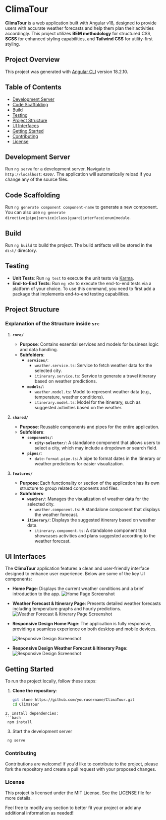 # ClimaTour

**ClimaTour** is a web application built with Angular v18, designed to provide users with accurate weather forecasts and help them plan their activities accordingly. This project utilizes **BEM methodology** for structured CSS, **SCSS** for enhanced styling capabilities, and **Tailwind CSS** for utility-first styling.

## Project Overview

This project was generated with [Angular CLI](https://github.com/angular/angular-cli) version 18.2.10.

## Table of Contents

- [Development Server](#development-server)
- [Code Scaffolding](#code-scaffolding)
- [Build](#build)
- [Testing](#testing)
- [Project Structure](#project-structure)
- [UI Interfaces](#ui-interfaces)
- [Getting Started](#getting-started)
- [Contributing](#contributing)
- [License](#license)

## Development Server

Run `ng serve` for a development server. Navigate to `http://localhost:4200/`. The application will automatically reload if you change any of the source files.

## Code Scaffolding

Run `ng generate component component-name` to generate a new component. You can also use `ng generate directive|pipe|service|class|guard|interface|enum|module`.

## Build

Run `ng build` to build the project. The build artifacts will be stored in the `dist/` directory.

## Testing

- **Unit Tests**: Run `ng test` to execute the unit tests via [Karma](https://karma-runner.github.io).
- **End-to-End Tests**: Run `ng e2e` to execute the end-to-end tests via a platform of your choice. To use this command, you need to first add a package that implements end-to-end testing capabilities.

## Project Structure

### Explanation of the Structure inside `src`

1. **`core/`**
   - **Purpose**: Contains essential services and models for business logic and data handling.
   - **Subfolders**:
     - **`services/`**:
       - `weather.service.ts`: Service to fetch weather data for the selected city.
       - `itinerary.service.ts`: Service to generate a travel itinerary based on weather predictions.
     - **`models/`**:
       - `weather.model.ts`: Model to represent weather data (e.g., temperature, weather conditions).
       - `itinerary.model.ts`: Model for the itinerary, such as suggested activities based on the weather.

2. **`shared/`**
   - **Purpose**: Reusable components and pipes for the entire application.
   - **Subfolders**:
     - **`components/`**:
       - **`city-selector/`**: A standalone component that allows users to select a city, which may include a dropdown or search field.
     - **`pipes/`**:
       - `date-format.pipe.ts`: A pipe to format dates in the itinerary or weather predictions for easier visualization.

3. **`features/`**
   - **Purpose**: Each functionality or section of the application has its own structure to group related components and files.
   - **Subfolders**:
     - **`weather/`**: Manages the visualization of weather data for the selected city.
       - `weather.component.ts`: A standalone component that displays the weather forecast.
     - **`itinerary/`**: Displays the suggested itinerary based on weather data.
       - `itinerary.component.ts`: A standalone component that showcases activities and plans suggested according to the weather forecast.


## UI Interfaces

The **ClimaTour** application features a clean and user-friendly interface designed to enhance user experience. Below are some of the key UI components:

- **Home Page**: Displays the current weather conditions and a brief introduction to the app.
  ![Home Page Screenshot](https://github.com/user-attachments/assets/2d1d274f-0860-44d5-9c91-c37b42145f5f)

- **Weather Forecast & Itinerary Page**: Presents detailed weather forecasts including temperature graphs and hourly predictions.
  ![Weather Forecast & Itinerary Page Screenshot](https://github.com/user-attachments/assets/053dba79-bfa1-4ec2-98a4-8ce5523e9c5c)


- **Responsive Design Home Page**: The application is fully responsive, providing a seamless experience on both desktop and mobile devices.
  
  ![Responsive Design Screenshot](https://github.com/user-attachments/assets/d6d0713d-575b-4547-8064-7bad74ca0765)
  
- **Responsive Design Weather Forecast & Itinerary Page**: 
  ![Responsive Design Screenshot](https://github.com/user-attachments/assets/38c7bbe4-0412-4453-a08a-c9ccee94a963)

## Getting Started

To run the project locally, follow these steps:

1. **Clone the repository**:
   ```bash
   git clone https://github.com/yourusername/ClimaTour.git
   cd ClimaTour
  ```
2. Install dependencies:
 ```bash
   npm install
  ```
3. Start the development server
  ```bash
   ng serve
  ```
### Contributing
Contributions are welcome! If you'd like to contribute to the project, please fork the repository and create a pull request with your proposed changes.

### License
This project is licensed under the MIT License. See the LICENSE file for more details.

Feel free to modify any section to better fit your project or add any additional information as needed!



  

